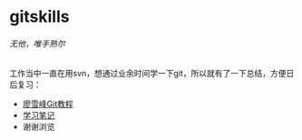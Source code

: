 # gitskills
###### 无他，唯手熟尔

工作当中一直在用svn，想通过业余时间学一下git，所以就有了一下总结，方便日后复习：

- [廖雪峰Git教程](http://t.cn/zQ6LFwE)
- [学习笔记]( http://dwz.cn/7bX5re)
- 谢谢浏览

